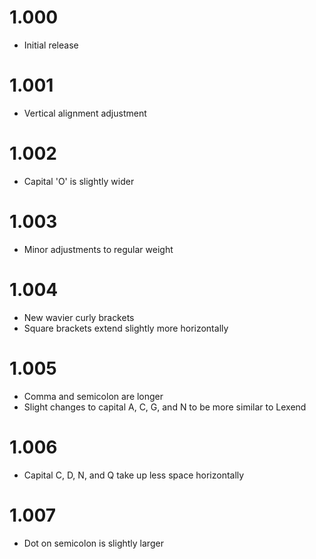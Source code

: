 # 1.000
* Initial release

# 1.001
* Vertical alignment adjustment

# 1.002
* Capital 'O' is slightly wider

# 1.003
* Minor adjustments to regular weight

# 1.004
* New wavier curly brackets
* Square brackets extend slightly more horizontally

# 1.005
* Comma and semicolon are longer
* Slight changes to capital A, C, G, and N to be more similar to Lexend

# 1.006
* Capital C, D, N, and Q take up less space horizontally

# 1.007
* Dot on semicolon is slightly larger  
